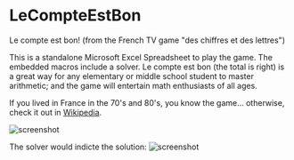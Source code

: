 # LeCompteEstBon
Le compte est bon! (from the French TV game "des chiffres et des lettres")

This is a standalone Microsoft Excel Spreadsheet to play the game. The embedded macros include a solver. Le compte est bon (the total is right) is a great way for any elementary or middle school student to master arithmetic; and the game will entertain math enthusiasts of all ages.

If you lived in France in the 70's and 80's, you know the game... otherwise, check it out in [Wikipedia](https://en.wikipedia.org/wiki/Des_chiffres_et_des_lettres).

![screenshot](https://s16.postimg.org/hju1tmxz9/lecompteestbon.png)

The solver would indicte the solution:
![screenshot](https://s11.postimg.org/p4e6bgyyb/lecompteestbon-solution.png)
